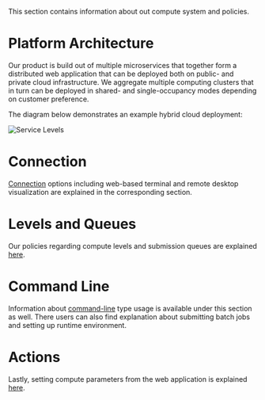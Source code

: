 This section contains information about out compute system and policies.

# Platform Architecture

Our product is build out of multiple microservices that together form a distributed web application that can be deployed both on public- and private cloud infrastructure. We aggregate multiple computing clusters that in turn can be deployed in shared- and single-occupancy modes depending on customer preference. 

The diagram below demonstrates an example hybrid cloud deployment:

![Service Levels](/images/Architecture.png "Architecture diagram")

# Connection

[Connection](connection-options.md) options including web-based terminal and remote desktop visualization are explained in the corresponding section.

# Levels and Queues

Our policies regarding compute levels and submission queues are explained [here](levels-queues.md).

# Command Line

Information about [command-line](/cli/login.md) type usage is available under this section as well. There users can also find explanation about submitting batch jobs and setting up runtime environment.

# Actions

Lastly, setting compute parameters from the web application is explained [here](setting-parameters.md).
